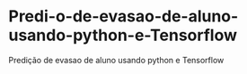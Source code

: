 # Predi-o-de-evasao-de-aluno-usando-python-e-Tensorflow
Predição de evasao de aluno usando python e  Tensorflow
